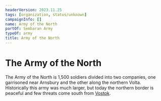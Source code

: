 ```yaml
---
headerVersion: 2023.11.25
tags: [organization, status/unknown]
campaignInfo: []
name: Army of the North
partOf: Sembaran Army
typeOf: army
title: Army of the North
---
```


# The Army of the North

The Army of the North is 1,500 soldiers divided into two companies, one garrisoned near Arnsbury and the other along the northern Volta. Historically this army was much larger, but today the northern border is peaceful and few threats come south from [Vostok](<../../gazetteer/western-green-sea/vostok/vostok.md>).


